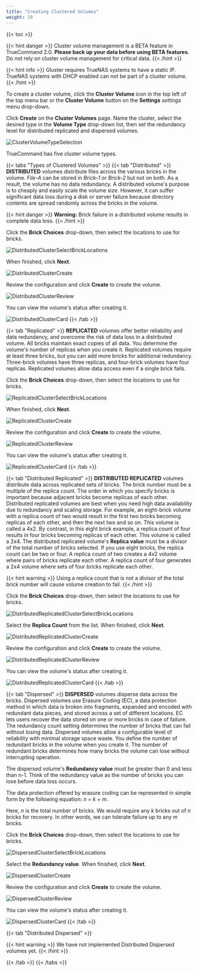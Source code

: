 ```yaml
---
title: "Creating Clustered Volumes"
weight: 10
---
```


{{< toc >}}

{{< hint danger >}}
Cluster volume management is a BETA feature in TrueCommand 2.0. 
**Please back up your data before using BETA features.** 
Do not rely on cluster volume management for critical data.
{{< /hint >}}

{{< hint info >}}
Gluster requires TrueNAS systems to have a static IP. TrueNAS systems with DHCP enabled can not be part of a cluster volume.
{{< /hint >}}

To create a cluster volume, click the **Cluster Volume** <mat-icon role="img" fontset="mdi" aria-hidden="true" class="mat-icon mdi mdi-server-network mat-icon-no-color"></mat-icon> icon in the top left of the top menu bar or the **Cluster Volume** button on the **Settings** <i class="material-icons" aria-hidden="true" title="Settings">settings</i> menu drop-down.

Click **Create** on the **Cluster Volumes** page.
Name the cluster, select the desired type in the **Volume Type** drop-down list, then set the redundancy level for distributed replicated and dispersed volumes.

![ClusterVolumeTypeSelection](/images/TrueCommand/2.0/ClusterVolumeTypeSelection.png "Cluster Volume Type Selection")

TrueCommand has five cluster volume types.

{{< tabs "Types of Clustered Volumes" >}}
{{< tab "Distributed" >}}
**DISTRIBUTED** volumes distribute files across the various bricks in the volume. *File-A* can be stored in *Brick-1* or *Brick-2* but not on both. As a result, the volume has no data redundancy. A distributed volume's purpose is to cheaply and easily scale the volume size. However, it can suffer significant data loss during a disk or server failure because directory contents are spread randomly across the bricks in the volume. 

{{< hint danger >}}
**Warning:** Brick failure in a distributed volume results in complete data loss.
{{< /hint >}}

Click the **Brick Choices** drop-down, then select the locations to use for bricks.

![DistributedClusterSelectBrickLocations](/images/TrueCommand/2.0/DistributedClusterSelectBrickLocations.png "DistributedClusterSelectBrickLocations")

When finished, click **Next**.

![DistributedClusterCreate](/images/TrueCommand/2.0/DistributedClusterCreate.png "DistributedClusterCreate")

Review the configuration and click **Create** to create the volume. 

![DistributedClusterReview](/images/TrueCommand/2.0/DistributedClusterReview.png "DistributedClusterReview")

You can view the volume's status after creating it.

![DistributedClusterCard](/images/TrueCommand/2.0/DistributedClusterCard.png "DistributedClusterCard")
{{< /tab >}}

{{< tab "Replicated" >}}
**REPLICATED** volumes offer better reliability and data redundancy, and overcome the risk of data loss in a distributed volume. All bricks maintain exact copies of all data. You determine the volume's number of replicas when you create it. Replicated volumes require at least three bricks, but you can add more bricks for additional redundancy. Three-brick volumes have three replicas, and four-brick volumes have four replicas. Replicated volumes allow data access even if a single brick fails. 

Click the **Brick Choices** drop-down, then select the locations to use for bricks.

![ReplicatedClusterSelectBrickLocations](/images/TrueCommand/2.0/ReplicatedClusterSelectBrickLocations.png "ReplicatedClusterSelectBrickLocations")

When finished, click **Next**.

![ReplicatedClusterCreate](/images/TrueCommand/2.0/ReplicatedClusterCreate.png "ReplicatedClusterCreate")

Review the configuration and click **Create** to create the volume. 

![ReplicatedClusterReview](/images/TrueCommand/2.0/ReplicatedClusterReview.png "ReplicatedClusterReview")

You can view the volume's status after creating it. 

![ReplicatedClusterCard](/images/TrueCommand/2.0/ReplicatedClusterCard.png "ReplicatedClusterCard")
{{< /tab >}}

{{< tab "Distributed Replicated" >}}
**DISTRIBUTED REPLICATED** volumes distribute data across replicated sets of bricks. The brick number must be a multiple of the replica count. The order in which you specify bricks is important because adjacent bricks become replicas of each other. Distributed replicated volumes are best when you need high data availability due to redundancy and scaling storage. For example, an eight-brick volume with a replica count of two would result in the first two bricks becoming replicas of each other, and then the next two and so on. This volume is called a 4x2. By contrast, in this eight brick example, a replica count of four results in four bricks becoming replicas of each other. This volume is called a 2x4.
The distributed replicated volume's **Replica value** must be a divisor of the total number of bricks selected. If you use eight bricks, the replica count can be two or four. A replica count of two creates a 4x2 volume where pairs of bricks replicate each other. A replica count of four generates a 2x4 volume where sets of four bricks replicate each other.

{{< hint warning >}}
Using a replica count that is not a divisor of the total brick number will cause volume creation to fail.
{{< /hint >}}

Click the **Brick Choices** drop-down, then select the locations to use for bricks.

![DistributedReplicatedClusterSelectBrickLocations](/images/TrueCommand/2.0/DistributedReplicatedClusterSelectBrickLocations.png "DistributedReplicatedClusterSelectBrickLocations")

Select the **Replica Count** from the list. When finished, click **Next**.

![DistributedReplicatedClusterCreate](/images/TrueCommand/2.0/DistributedReplicatedClusterCreate.png "DistributedReplicatedClusterCreate")

Review the configuration and click **Create** to create the volume. 

![DistributedReplicatedClusterReview](/images/TrueCommand/2.0/DistributedReplicatedClusterReview.png "DistributedReplicatedClusterReview")

You can view the volume's status after creating it.

![DistributedReplicatedClusterCard](/images/TrueCommand/2.0/DistributedReplicatedClusterCard.png "DistributedReplicatedClusterCard")
{{< /tab >}}

{{< tab "Dispersed" >}}
**DISPERSED** volumes disperse data across the bricks. Dispersed volumes use Erasure Coding (EC), a data protection method in which data is broken into fragments, expanded and encoded with redundant data pieces, and stored across a set of different locations. EC lets users recover the data stored on one or more bricks in case of failure. The redundancy count setting determines the number of bricks that can fail without losing data. Dispersed volumes allow a configurable level of reliability with minimal storage space waste. You define the number of redundant bricks in the volume when you create it. The number of redundant bricks determines how many bricks the volume can lose without interrupting operation.

The dispersed volume's **Redundancy value** must be greater than 0 and less than n-1. Think of the redundancy value as the number of bricks you can lose before data loss occurs. 

The data protection offered by erasure coding can be represented in simple form by the following equation: *n = k + m*. 

Here, *n* is the total number of bricks. We would require any *k* bricks out of *n* bricks for recovery. In other words, we can tolerate failure up to any *m* bricks.

Click the **Brick Choices** drop-down, then select the locations to use for bricks.

![DispersedClusterSelectBrickLocations](/images/TrueCommand/2.0/DispersedClusterSelectBrickLocations.png "DispersedClusterSelectBrickLocations")

Select the **Redundancy value**. When finished, click **Next**.

![DispersedClusterCreate](/images/TrueCommand/2.0/DispersedClusterCreate.png "DispersedClusterCreate")

Review the configuration and click **Create** to create the volume. 

![DispersedClusterReview](/images/TrueCommand/2.0/DispersedClusterReview.png "DispersedClusterReview")

You can view the volume's status after creating it.

![DispersedClusterCard](/images/TrueCommand/2.0/DispersedClusterCard.png "DispersedClusterCard")
{{< /tab >}}

{{< tab "Distributed Dispersed" >}}

{{< hint warning >}}
We have not implemented Distributed Dispersed volumes yet.
{{< /hint >}} 

{{< /tab >}}
{{< /tabs >}}
